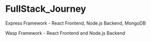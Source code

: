 # FullStack_Journey
Express Framework - React Frontend, Node.js Backend, MongoDB

Wasp Framework - React Frontend and Node.js Backend
